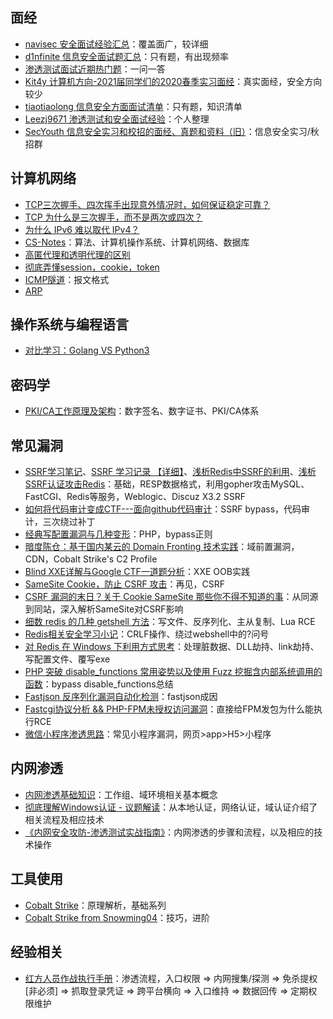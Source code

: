 ## 面经

- [navisec 安全面试经验汇总](https://www.yuque.com/exploit/job/ycizkv)：覆盖面广，较详细
- [d1nfinite 信息安全面试题汇总](https://github.com/d1nfinite/sec-interview)：只有题，有出现频率
- [渗透测试面试近期热门题](https://www.freebuf.com/vuls/228750.html)：一问一答
- [Kit4y 计算机方向-2021届同学们的2020春季实习面经](https://github.com/Kit4y/2020-Interview-experience)：真实面经，安全方向较少
- [tiaotiaolong 信息安全方面面试清单](https://github.com/tiaotiaolong/sec_interview_know_list)：只有题，知识清单
- [Leezj9671 渗透测试和安全面试经验](https://github.com/Leezj9671/Pentest_Interview)：个人整理
- [SecYouth 信息安全实习和校招的面经、真题和资料（旧）](https://github.com/SecYouth/sec-jobs)：信息安全实习/秋招群

## 计算机网络

- [TCP三次握手、四次挥手出现意外情况时，如何保证稳定可靠？](https://wemp.app/posts/c3938333-9bb5-4758-93b4-039107260a80)
- [TCP 为什么是三次握手，而不是两次或四次？](https://www.zhihu.com/question/24853633)
- [为什么 IPv6 难以取代 IPv4？](https://draveness.me//whys-the-design-ipv6-replacing-ipv4)
- [CS-Notes](https://cyc2018.github.io/CS-Notes)：算法、计算机操作系统、计算机网络、数据库
- [高匿代理和透明代理的区别](https://huangzy.cn/article/2019/6/gn-and-tm-proxy)
- [彻底弄懂session，cookie，token](https://segmentfault.com/a/1190000017831088)
- [ICMP隧道](https://xz.aliyun.com/t/3836)：报文格式
- [ARP](https://www.zhihu.com/question/49337715)

## 操作系统与编程语言

- [对比学习：Golang VS Python3](https://juejin.im/post/5cd945d6e51d453d022cb65f)

## 密码学

- [PKI/CA工作原理及架构](https://www.jianshu.com/p/c65fa3af1c01)：数字签名、数字证书、PKI/CA体系

## 常见漏洞

- [SSRF学习笔记](https://evi1.cn/post/ssrf)、[SSRF 学习记录 【详细】](https://hackmd.io/@Lhaihai/H1B8PJ9hX)、[浅析Redis中SSRF的利用](https://xz.aliyun.com/t/5665)、[浅析SSRF认证攻击Redis](https://www.smi1e.top/%e6%b5%85%e6%9e%90ssrf%e8%ae%a4%e8%af%81%e6%94%bb%e5%87%bbredis/)：基础，RESP数据格式，利用gopher攻击MySQL、FastCGI、Redis等服务，Weblogic、Discuz X3.2 SSRF
- [如何将代码审计变成CTF---面向github代码审计](https://xz.aliyun.com/t/7256)：SSRF bypass，代码审计，三次绕过补丁
- [经典写配置漏洞与几种变形](https://www.leavesongs.com/PENETRATION/thinking-about-config-file-arbitrary-write.html)：PHP，bypass正则
- [暗度陈仓：基于国内某云的 Domain Fronting 技术实践](https://www.anquanke.com/post/id/195011)：域前置漏洞，CDN，Cobalt Strike's C2 Profile
- [Blind XXE详解与Google CTF一道题分析](https://www.freebuf.com/vuls/207639.html)：XXE OOB实践
- [SameSite Cookie，防止 CSRF 攻击](https://www.cnblogs.com/ziyunfei/p/5637945.html)：再见，CSRF
- [CSRF 漏洞的末日？关于 Cookie SameSite 那些你不得不知道的事](https://mp.weixin.qq.com/s?__biz=MzIwMDk1MjMyMg==&mid=2247484949&idx=1&sn=73f32260765596aa0fe773c755561308&chksm=96f41978a183906e0b4f21fddcbe2d19f667b6e6cf2bdb66160a744d161a7bac7b420acac005&mpshare=1&scene=1&srcid=&sharer_sharetime=1588122156973&sharer_shareid=a7d99c78943a626e64cade4860efb7d9#rd)：从同源到同站，深入解析SameSite对CSRF影响
- [细数 redis 的几种 getshell 方法](https://paper.seebug.org/1169)：写文件、反序列化、主从复制、Lua RCE
- [Redis相关安全学习小记](https://mp.weixin.qq.com/s?__biz=MzIzOTE1ODczMg==&mid=2247484020&idx=1&sn=06db219408f093c65d252c506ad502df&chksm=e92f16d7de589fc1df6fea9ebba21db9e8f8e76a0db89887b6eb9fa6f07f8c61d34977a6405c&mpshare=1&scene=1&srcid=&sharer_sharetime=1590661447618&sharer_shareid=a7d99c78943a626e64cade4860efb7d9#rd)：CRLF操作、绕过webshell中的?问号
- [对 Redis 在 Windows 下利用方式思考](https://www.t00ls.net/thread-56522-1-1.html)：处理脏数据、DLL劫持、link劫持、写配置文件、覆写exe
- [PHP 突破 disable_functions 常用姿势以及使用 Fuzz 挖掘含内部系统调用的函数](https://www.anquanke.com/post/id/197745)：bypass disable_functions总结
- [Fastjson 反序列化漏洞自动化检测](https://zhuanlan.zhihu.com/p/99075925)：fastjson成因
- [Fastcgi协议分析 && PHP-FPM未授权访问漏洞](https://www.leavesongs.com/PENETRATION/fastcgi-and-php-fpm.html)：直接给FPM发包为什么能执行RCE
- [微信小程序渗透思路](https://mp.weixin.qq.com/s?__biz=MzI0NzEwOTM0MA==&mid=2652476639&idx=1&sn=6c61203fa33822a08f7195107d60e741)：常见小程序漏洞，网页>app>H5>小程序

## 内网渗透

- [内网渗透基础知识](http://mang0.me/archis/7db24e65)：工作组、域环境相关基本概念
- [彻底理解Windows认证 - 议题解读](https://payloads.online/archivers/2018-11-30/1)：从本地认证，网络认证，域认证介绍了相关流程及相应技术
- [《内网安全攻防-渗透测试实战指南》](https://github.com/SewellDinG/Pentest-Notes)：内网渗透的步骤和流程，以及相应的技术操作

## 工具使用

- [Cobalt Strike](https://www.secpulse.com/newpage/author?author_id=18480)：原理解析，基础系列
- [Cobalt Strike from Snowming04](http://blog.leanote.com/cate/snowming/Cobalt-Strike)：技巧，进阶

## 经验相关

- [红方人员作战执行手册](https://github.com/klionsec/RedTeamer)：渗透流程，入口权限 => 内网搜集/探测 => 免杀提权[非必须] => 抓取登录凭证 => 跨平台横向 => 入口维持 => 数据回传 => 定期权限维护